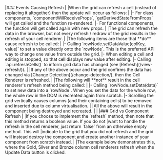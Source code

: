 <framework-specific-section frameworks="react">
|### Events Causing Refresh
|
|When the grid can refresh a cell (instead of replacing it altogether) then the update will occur as follows:
|
|- For class components, `componentWillReceiveProps`, `getDerivedStateFromProps` will get called and the function re-rendered.
|- For functional components, the function will get called again with new props.
|
|The grid can refresh the data in the browser, but not every refresh / redraw of the grid results in the refresh of your cell renderer.
|
|The following items are those that **do** cause refresh to be called:
|
|- Calling `rowNode.setDataValue(colKey, value)` to set a value directly onto the `rowNode`. This is the preferred API way to change one value from outside the grid.
|- When editing a cell and editing is stopped, so that cell displays new value after editing.
|- Calling `api.refreshCells()` to inform grid data has changed (see [Refresh](/view-refresh/)).
|
|If any of the above occur and the grid confirms the data has changed via [Change Detection](/change-detection/), then the Cell Renderer is refreshed.
|
|The following will **not** result in the cell renderer's refresh method being called:
|
|- Calling `rowNode.setData(data)` to set new data into a `rowNode`. When you set the data for the whole row, the whole row in the DOM is recreated again from scratch.
|- Scrolling the grid vertically causes columns (and their containing cells) to be removed and inserted due to column virtualisation.
|
|All the above will result in the component being destroyed and recreated.
|
|
|### Grid vs Component Refresh
|
|If you choose to implement the `refresh` method, then note that this method returns a boolean value. If you do not
|want to handle the refresh in the cell renderer, just return `false` from an otherwise empty method. This will
|indicate to the grid that you did not refresh and the grid will instead destroy the component and create another instance of your component from scratch instead.
|
|The example below demonstrates this, where the Gold, Silver and Bronze column cell renderers refresh when the Update Data button is clicked.
</framework-specific-section>